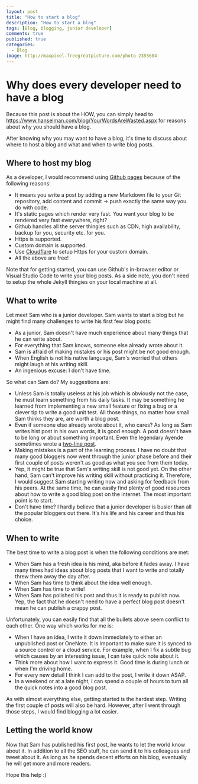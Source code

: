 ```yaml
---
layout: post
title: "How to start a blog"
description: "How to start a blog"
tags: [Blog, blogging, junior developer]
comments: true
published: true
categories:
  - Blog
image: http://maxpixel.freegreatpicture.com/photo-2355684
---
```

# Why does every developer need to have a blog

Because this post is about the HOW, you can simply head to https://www.hanselman.com/blog/YourWordsAreWasted.aspx for reasons about why you should have a blog.

After knowing why you may want to have a blog, it's time to discuss about where to host a blog and what and when to write blog posts.

## Where to host my blog

As a developer, I would recommend using [Github pages](https://pages.github.com/) because of the following reasons:

- It means you write a post by adding a new Markdown file to your Git repository, add content and commit -> push exactly the same way you do with code.
- It's static pages which render very fast. You want your blog to be rendered very fast everywhere, right?
- Github handles all the server thingies such as CDN, high availability, backup for you, security etc. for you.
- Https is supported.
- Custom domain is supported.
- Use [Cloudflare](https://cloudflare.com/) to setup Https for your custom domain.
- All the above are free!

Note that for getting started, you can use Github's in-browser editor or Visual Studio Code to write your blog posts. As a side note, you don't need to setup the whole Jekyll thingies on your local machine at all.

## What to write

Let meet Sam who is a junior developer. Sam wants to start a blog but he might find many challenges to write his first few blog posts:

- As a junior, Sam doesn't have much experience about many things that he can write about.
- For everything that Sam knows, someone else already wrote about it.
- Sam is afraid of making mistakes or his post might be not good enough.
- When English is not his native language, Sam's worried that others might laugh at his writing skill.
- An ingenious excuse: I don't have time.

So what can Sam do? My suggestions are:

- Unless Sam is totally useless at his job which is obviously not the case, he must learn something from his daily tasks. It may be something he learned from implementing a new small feature or fixing a bug or a clever tip to write a good unit test. All those things, no matter how small Sam thinks they are, are worth a blog post.
- Even if someone else already wrote about it, who cares? As long as Sam writes hist post in his own words, it is good enough. A post doesn't have to be long or about something important. Even the legendary Ayende sometimes wrote a [two-line post](https://ayende.com/blog/10/thunderbird-ie).
- Making mistakes is a part of the learning process. I have no doubt that many good bloggers now went through the junior phase before and their first couple of posts weren't as good as what you see from them today.
- Yep, it might be true that Sam's writing skill is not good yet. On the other hand, Sam can't improve his writing skill without practicing it. Therefore, I would suggest Sam starting writing now and asking for feedback from his peers. At the same time, he can easily find plenty of good resources about how to write a good blog post on the internet. The most important point is to start.
- Don't have time? I hardly believe that a junior developer is busier than all the popular bloggers out there. It's his life and his career and thus his choice.

## When to write

The best time to write a blog post is when the following conditions are met:

- When Sam has a fresh idea is his mind, aka before it fades away. I have many times had ideas about blog posts that I want to write and totally threw them away the day after.
- When Sam has time to think about the idea well enough.
- When Sam has time to write!
- When Sam has polished his post and thus it is ready to publish now. Yep, the fact that he doesn't need to have a perfect blog post doesn't mean he can publish a crappy post.

Unfortunately, you can easily find that all the bullets above seem conflict to each other. One way which works for me is:

- When I have an idea, I write it down immediately to either an unpublished post or OneNote. It is important to make sure it is synced to a source control or a cloud service. For example, when I fix a subtle bug which causes by an interesting issue, I can take quick note about it.
- Think more about how I want to express it. Good time is during lunch or when I'm driving home.
- For every new detail I think I can add to the post, I write it down ASAP.
- In a weekend or at a late night, I can spend a couple of hours to turn all the quick notes into a good blog post.

As with almost everything else, getting started is the hardest step. Writing the first couple of posts will also be hard. However, after I went through those steps, I would find blogging a lot easier.

## Letting the world know

Now that Sam has published his first post, he wants to let the world know about it. In addition to all the SEO stuff, he can send it to his colleagues and tweet about it. As long as he spends decent efforts on his blog, eventually he will get more and more readers.

Hope this help :)